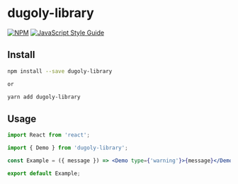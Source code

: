 # dugoly-library

>

[![NPM](https://img.shields.io/npm/v/dugoly-library.svg)](https://www.npmjs.com/package/dugoly-library) [![JavaScript Style Guide](https://img.shields.io/badge/code_style-standard-brightgreen.svg)](https://standardjs.com)

## Install

```bash
npm install --save dugoly-library

or

yarn add dugoly-library
```

## Usage

```jsx
import React from 'react';

import { Demo } from 'dugoly-library';

const Example = ({ message }) => <Demo type={'warning'}>{message}</Demo>;

export default Example;
```
